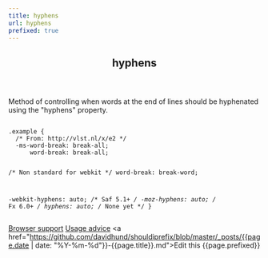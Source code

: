 ```yaml
---
title: hyphens
url: hyphens
prefixed: true
---
```


<article id="hyphens" class="feature prefix-{{page.prefixed}}">
	<header class="feature__header">
		<h2>hyphens</h2>
	</header>
	<p class="feature__description">
		Method of controlling when words at the end of lines should be hyphenated using the "hyphens" property.
	</p>
<pre class="feature__code"><code>
.example {
  /* From: http://vlst.nl/x/e2 */
  -ms-word-break: break-all;
      word-break: break-all;

  /* Non standard for webkit */
       word-break: break-word;

  -webkit-hyphens: auto; /* Saf 5.1+ */
     -moz-hyphens: auto; /* Fx 6.0+ */
          hyphens: auto; /* None yet */
}
</code></pre>
	<footer class="feature__footer">
		<a href="http://caniuse.com/hyphens">Browser support</a> 
		<a href="http://html5please.com/#hyphens">Usage advice</a> 
		<a href="https://github.com/davidhund/shouldiprefix/blob/master/_posts/{{page.date | date: "%Y-%m-%d"}}-{{page.title}}.md">Edit this</a> 
		<span class="feature__prefix">{{page.prefixed}}</span>
	</footer>
</article>
